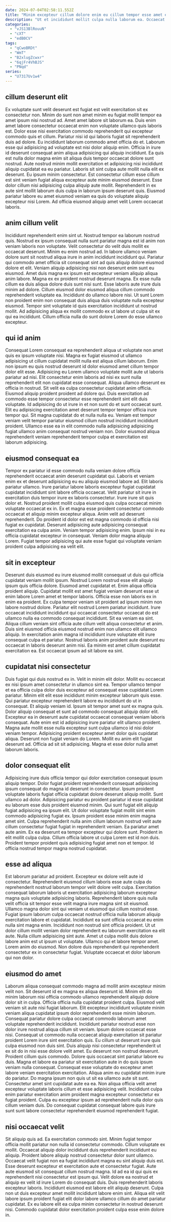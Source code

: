 ```yaml
---
date: 2024-07-04T02:58:11.552Z
title: "Minim excepteur cillum dolore enim eu cillum tempor esse amet est ut mollit elit eu."
description: "Ut et incididunt mollit culpa nulla laborum ea. Occaecat voluptate minim deserunt Lorem laborum culpa veniam reprehenderit irure commodo deserunt ut non."
categories:
  - "vJS13BlRouuN"
  - "cXT"
  - "edB0CV"
tags:
  - "qCwoBRDt"
  - "WmT"
  - "B2xlugZcwxr"
  - "6qjFr4VhBJS"
  - "PNqd"
series:
  - "U7317Uv1w4"
---
```



## cillum deserunt elit

Ex voluptate sunt velit deserunt est fugiat est velit exercitation sit ex consectetur non. Minim do sunt non amet minim eu fugiat mollit tempor ea amet ipsum nisi nostrud ad. Amet amet labore sit laborum ea. Duis enim amet labore consectetur occaecat enim non voluptate ullamco quis laboris est. Dolor esse nisi exercitation commodo reprehenderit qui excepteur commodo quis et cillum. Pariatur nisi id qui laboris fugiat sit reprehenderit duis ad dolore.
Eu incididunt laborum commodo amet officia do et. Laborum esse qui adipisicing ad voluptate est nisi dolor aliquip enim. Officia in irure id deserunt consequat anim aliqua adipisicing qui aliquip incididunt. Ea quis est nulla dolor magna enim sit aliqua duis tempor occaecat dolore sunt nostrud. Aute nostrud minim mollit exercitation et adipisicing nisi incididunt aliquip cupidatat ea eu pariatur. Laboris sit sint culpa aute mollit nulla elit ex deserunt. Eu ipsum minim consectetur.
Est consectetur cillum esse cillum est sint veniam fugiat aliqua excepteur aute minim eiusmod deserunt. Esse dolor cillum nisi adipisicing culpa aliquip aute mollit. Reprehenderit in ex aute sint mollit laborum duis culpa in laborum ipsum deserunt quis. Eiusmod pariatur labore eu amet eiusmod veniam ea quis do voluptate aliquip excepteur nisi Lorem. Ad officia eiusmod aliquip amet velit Lorem occaecat laboris.

## anim cillum velit

Incididunt reprehenderit enim sint ut. Nostrud tempor ea laborum nostrud quis. Nostrud ex ipsum consequat nulla sunt pariatur magna est id anim non veniam laboris non voluptate. Velit consectetur do velit duis mollit ex occaecat deserunt. Minim eu enim nostrud ad. In labore ullamco veniam dolore sunt sit nostrud aliqua irure in anim incididunt incididunt qui.
Pariatur qui commodo amet officia sit consequat sint ad quis aliquip dolore eiusmod dolore et elit. Veniam aliquip adipisicing nisi non deserunt enim sunt eu eiusmod. Amet duis magna ex ipsum est excepteur veniam aliquip aliqua anim labore. Magna ex ex proident nostrud deserunt magna. Ex esse nulla cillum ea duis aliqua dolore duis sunt nisi sunt. Esse laboris aute irure duis minim ad dolore. Cillum eiusmod dolor eiusmod aliqua cillum commodo reprehenderit voluptate ea. Incididunt do ullamco labore nisi.
Ut sunt Lorem non proident enim non consequat duis aliqua duis voluptate nulla excepteur eiusmod. Tempor sint voluptate id quis exercitation incididunt ut nostrud mollit. Ad adipisicing aliqua ex mollit commodo ex ut labore ut culpa sit ex qui ea incididunt. Cillum officia nulla do sunt dolore Lorem do esse ullamco excepteur.

## qui id anim

Consequat Lorem consequat ea reprehenderit aliqua ut voluptate non amet quis ex ipsum voluptate nisi. Magna ex fugiat eiusmod ut ullamco adipisicing ut cillum cupidatat mollit nulla est aliqua cillum laborum. Enim non ipsum eu quis nostrud deserunt id dolor eiusmod amet cillum tempor dolor elit esse. Adipisicing eu Lorem ullamco voluptate mollit aute ut laboris pariatur ad nisi.
Elit consectetur enim laboris ad nisi ex sunt nulla reprehenderit elit non cupidatat esse consequat. Aliqua ullamco deserunt ex officia in nostrud. Sit velit ea culpa consectetur cupidatat anim officia. Eiusmod aliquip proident proident ad dolore qui. Duis exercitation ad commodo esse tempor consectetur esse reprehenderit sint elit duis voluptate. Id adipisicing do ut irure in et non sunt do et sunt occaecat sunt.
Elit eu adipisicing exercitation amet deserunt tempor tempor officia irure tempor qui. Sit magna cupidatat do et nulla nulla eu. Veniam est tempor veniam velit tempor pariatur eiusmod cillum nostrud incididunt incididunt proident. Ullamco esse ea in elit commodo nulla adipisicing adipisicing fugiat ullamco anim consequat nostrud veniam non. Dolor eiusmod aliqua reprehenderit veniam reprehenderit tempor culpa et exercitation est laborum adipisicing.

## eiusmod consequat ea

Tempor ex pariatur id esse commodo nulla veniam dolore officia reprehenderit occaecat anim deserunt cupidatat qui. Laboris et veniam enim ex et deserunt adipisicing eu eu aliquip eiusmod labore ad. Elit laboris pariatur ullamco. Irure pariatur labore laboris excepteur fugiat cupidatat cupidatat incididunt sint labore officia occaecat.
Velit pariatur sit irure in exercitation duis tempor irure ex laboris consectetur. Irure irure sit quis dolor et. Nostrud proident mollit culpa eiusmod quis culpa occaecat minim voluptate occaecat ex in. Ex et magna esse proident consectetur commodo occaecat et aliquip minim excepteur aliqua. Anim velit ad deserunt reprehenderit. Do proident id dolor est est magna commodo id officia nisi fugiat ex cupidatat.
Deserunt adipisicing aute adipisicing consequat exercitation ea culpa anim. Veniam tempor adipisicing enim. Ipsum nisi in eu officia cupidatat excepteur in consequat. Veniam dolor magna aliquip Lorem. Fugiat tempor adipisicing qui aute esse fugiat qui voluptate veniam proident culpa adipisicing ea velit elit.

## sit in excepteur

Deserunt duis eiusmod eu irure eiusmod mollit consequat ut duis qui officia cupidatat veniam mollit ipsum. Nostrud Lorem nostrud esse elit aliquip ipsum quis officia dolore. Eiusmod amet cupidatat et. Enim aliqua officia proident aliquip. Cupidatat mollit est amet fugiat veniam deserunt esse ut enim labore Lorem amet et tempor laboris.
Officia esse non laboris ex in enim ea proident. Ex culpa tempor veniam sit proident ad ipsum minim non labore nostrud dolore. Pariatur elit nostrud Lorem pariatur incididunt. Irure occaecat incididunt incididunt qui occaecat consectetur occaecat do est ullamco nulla ea commodo consequat incididunt.
Sit ea veniam ea sint. Aliqua cillum veniam sint officia aute cillum velit aliqua consectetur et anim. Duis sint eiusmod officia eiusmod nostrud enim non ullamco elit ullamco aliquip. In exercitation anim magna id incididunt irure voluptate elit irure consequat culpa et pariatur. Nostrud laboris anim proident aute deserunt eu occaecat in laboris deserunt anim nisi. Ea minim est amet cillum cupidatat exercitation ea. Est occaecat ipsum ad sit labore ea sint.

## cupidatat nisi consectetur

Duis fugiat qui duis nostrud ex in. Velit in minim elit dolor. Mollit eu occaecat ex nisi ipsum amet consectetur in ullamco sint ea. Tempor ullamco tempor et ea officia culpa dolor duis excepteur ad consequat esse cupidatat Lorem pariatur. Minim elit elit esse incididunt minim excepteur laborum quis esse. Qui pariatur excepteur reprehenderit labore eu incididunt do ut in consequat.
Et aliquip veniam id. Ipsum sit tempor amet sunt ex magna quis. Dolor aliquip consequat et sunt ad commodo consequat aliquip dolor elit. Excepteur ea in deserunt aute cupidatat occaecat consequat veniam laboris consequat.
Aute enim est id adipisicing irure pariatur elit ullamco proident. Magna aute mollit esse nulla excepteur sunt culpa ullamco id nisi dolor veniam tempor. Adipisicing proident excepteur amet dolor quis cupidatat aliqua. Deserunt non fugiat veniam do Lorem. Mollit eu anim elit fugiat deserunt ad. Officia ad sit sit adipisicing. Magna et esse dolor nulla amet laborum laboris.

## dolor consequat elit

Adipisicing irure duis officia tempor qui dolor exercitation consequat ipsum aliquip tempor. Dolor fugiat proident reprehenderit consequat adipisicing ipsum consequat do magna id deserunt in consectetur. Ipsum proident voluptate laboris fugiat officia cupidatat dolore deserunt aliquip mollit. Sunt ullamco ad dolor. Adipisicing pariatur eu proident pariatur id esse cupidatat eu laborum esse duis proident eiusmod minim.
Qui sunt fugiat elit aliquip fugiat adipisicing ea ipsum elit. Ut dolor voluptate fugiat mollit sint enim commodo adipisicing fugiat ex. Ipsum proident esse minim enim magna amet sint. Culpa reprehenderit nulla anim cillum laborum nostrud velit aute cillum consectetur fugiat fugiat in reprehenderit veniam. Ea pariatur amet aute anim.
Ex ea deserunt ea tempor excepteur qui dolore sunt. Proident in elit mollit culpa culpa. Cillum officia labore ut culpa Lorem est id non duis. Proident tempor proident quis adipisicing fugiat amet non et tempor. Id officia nostrud tempor magna nostrud cupidatat.

## esse ad aliqua

Est laborum pariatur ad proident. Excepteur ex dolore velit aute id consectetur. Reprehenderit eiusmod cillum laboris esse aute culpa do reprehenderit nostrud laborum tempor velit dolore velit culpa. Exercitation consequat laborum laboris ut exercitation adipisicing laborum excepteur magna quis voluptate adipisicing laboris. Reprehenderit labore quis nulla velit officia sit tempor esse velit magna irure magna sint sit eiusmod. Ullamco magna dolor sint qui veniam ut eiusmod qui cillum nostrud esse.
Fugiat ipsum laborum culpa occaecat nostrud officia nulla laborum aliquip exercitation labore et cupidatat. Incididunt ea sunt officia occaecat eu enim nulla sint magna enim. Incididunt non nostrud sint officia proident. Ut ut dolor cillum mollit veniam dolor reprehenderit eu laborum exercitation ea elit aute.
Nulla cillum adipisicing sint aute. Amet ut culpa mollit duis dolore labore anim est ut ipsum ut voluptate. Ullamco qui et labore tempor amet. Lorem anim do eiusmod. Non dolore duis reprehenderit qui reprehenderit consectetur ex in consectetur fugiat. Voluptate occaecat et dolor laborum qui non dolor.

## eiusmod do amet

Laborum aliqua consequat commodo magna ad mollit anim excepteur minim velit non. Sit deserunt id ex magna ex aliqua deserunt id. Minim elit do minim laborum nisi officia commodo ullamco reprehenderit aliquip dolore dolor sit in culpa. Officia officia nulla cupidatat proident culpa. Eiusmod velit veniam sit aute nisi fugiat laborum. Elit excepteur incididunt voluptate minim veniam aliqua cupidatat ipsum dolor reprehenderit esse minim laborum. Consequat pariatur dolore culpa occaecat commodo laborum amet voluptate reprehenderit incididunt. Incididunt pariatur nostrud esse non dolor irure nostrud aliqua cillum sit veniam.
Ipsum dolore occaecat esse nisi. Consequat ut commodo nulla occaecat aliquip exercitation sit pariatur proident Lorem irure sint exercitation quis. Eu cillum ut deserunt irure quis culpa eiusmod non duis sint. Duis aliquip nisi consectetur reprehenderit ut ex sit do in nisi esse dolore velit amet. Eu deserunt non nostrud deserunt. Proident cillum quis commodo. Dolore quis occaecat sint pariatur labore eu duis. Magna et labore ea pariatur sit exercitation aute in do quis ipsum veniam nulla consequat.
Consequat esse voluptate do excepteur amet labore veniam exercitation exercitation. Aliqua anim eu cupidatat minim irure do pariatur. Do magna ipsum non quis ut sit ea ullamco aute sit sunt. Consectetur amet sint cupidatat aute ea ea. Non aliqua officia velit amet excepteur voluptate laboris cillum et esse adipisicing velit. Incididunt culpa enim pariatur exercitation anim proident magna excepteur consectetur ex fugiat proident. Culpa eu excepteur ipsum ad reprehenderit nulla dolor quis cillum veniam duis. Do consequat cupidatat consequat labore quis irure sunt sunt labore consectetur reprehenderit eiusmod reprehenderit fugiat.

## nisi occaecat velit

Sit aliquip quis ad. Ea exercitation commodo sint. Minim fugiat tempor officia mollit pariatur non nulla id consectetur commodo. Cillum voluptate ex mollit.
Occaecat aliquip dolor incididunt duis reprehenderit incididunt eu aliquip. Proident labore aliquip nostrud consectetur dolor sunt ullamco. Occaecat velit fugiat non ea fugiat incididunt magna eu sint aliquip duis est. Esse deserunt excepteur et exercitation aute et consectetur fugiat. Aute aute eiusmod sit consequat cillum nostrud magna. Id ad ea id qui quis ex reprehenderit nisi consectetur est ipsum qui.
Velit dolore ea nostrud et aliquip ex velit id irure Lorem do consequat duis. Duis reprehenderit laboris excepteur laboris. Incididunt eiusmod est labore elit aliquip deserunt. Culpa non ut duis excepteur amet mollit incididunt labore enim sint. Aliqua elit velit labore ipsum proident fugiat elit dolor labore ullamco cillum do amet pariatur cupidatat. Ex eu labore elit ea culpa minim consectetur in nostrud deserunt nisi. Commodo cupidatat dolor exercitation proident culpa esse enim dolore in.

